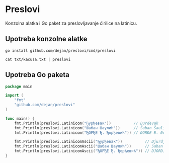 # Preslovi

Konzolna alatka i Go paket za preslovljavanje ćirilice na latinicu.

## Upotreba konzolne alatke

```shell
go install github.com/dejan/preslovi/cmd/preslovi

cat txt/kacusa.txt | preslovi
```

## Upotreba Go paketa

```go
package main

import (
    "fmt"
    "github.com/dejan/preslovi"
)

func main() {
    fmt.Println(preslovi.Latinicom("Ђурђевак"))          // Đurđevak
    fmt.Println(preslovi.Latinicom("Шабан Шаулић"))      // Šaban Šaulić
    fmt.Println(preslovi.Latinicom("ЂОРЂЕ Ђ. Ђорђевић")) // ĐORĐE Đ. Đorđević

    fmt.Println(preslovi.LatinicomAscii("Ђурђевак"))          // Djurdjevak
    fmt.Println(preslovi.LatinicomAscii("Шабан Шаулић"))      // Saban Saulic
    fmt.Println(preslovi.LatinicomAscii("ЂОРЂЕ Ђ. Ђорђевић")) // DJORDJE Dj. Djordjevic
}
```

